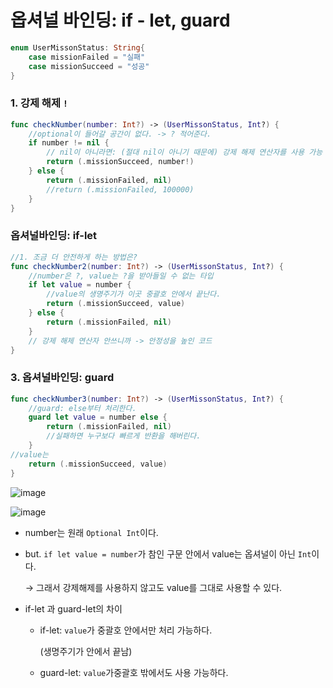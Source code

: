 # 옵셔널 바인딩: if - let, guard



```swift
enum UserMissonStatus: String{
    case missionFailed = "실패"
    case missionSucceed = "성공"
}
```

### **1. 강제 해제 `!`**

```swift
func checkNumber(number: Int?) -> (UserMissonStatus, Int?) {
    //optional이 들어갈 공간이 없다. -> ? 적어준다.
    if number != nil {
        // nil이 아니라면: (절대 nil이 아니기 때문에) 강제 해제 연산자를 사용 가능
        return (.missionSucceed, number!)
    } else {
        return (.missionFailed, nil)
        //return (.missionFailed, 100000)
    }
}

```

### 옵셔널바인딩: if-let

```swift
//1. 조금 더 안전하게 하는 방법은?
func checkNumber2(number: Int?) -> (UserMissonStatus, Int?) {
    //number은 ?, value는 ?을 받아들일 수 없는 타입
    if let value = number {
        //value의 생명주기가 이곳 중괄호 안에서 끝난다.
        return (.missionSucceed, value)
    } else {
        return (.missionFailed, nil)
    }
    // 강제 해제 연산자 안쓰니까 -> 안정성을 높인 코드
}
```

### 3. 옵셔널바인딩: guard

```swift
func checkNumber3(number: Int?) -> (UserMissonStatus, Int?) {
    //guard: else부터 처리한다.
    guard let value = number else {
        return (.missionFailed, nil)
        //실패하면 누구보다 빠르게 반환을 해버린다.
    }
//value는 
    return (.missionSucceed, value)
}
```

![image](https://user-images.githubusercontent.com/53874628/161830279-4708363c-c097-434b-a85c-6833c44cac60.png)

![image](https://user-images.githubusercontent.com/53874628/161830324-d19c067c-24cb-44f7-be28-b91683399cf0.png)

- number는 원래 `Optional Int`이다.
- but. `if let value = number`가 참인 구문 안에서 value는 옵셔널이 아닌 `Int`이다.
    
    → 그래서 강제해제를 사용하지 않고도 value를 그대로 사용할 수 있다.
    
- if-let 과 guard-let의 차이
    - if-let: `value`가 중괄호 안에서만 처리 가능하다.
        
        (생명주기가 안에서 끝남)
        
    - guard-let: `value`가중괄호 밖에서도 사용 가능하다.
